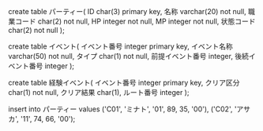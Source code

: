 create table パーティー(
    ID char(3) primary key,
    名称 varchar(20) not null,
    職業コード char(2) not null,
    HP integer not null,
    MP integer not null,
    状態コード char(2) not null
);

create table イベント(
    イベント番号 integer primary key,
    イベント名称 varchar(50) not null,
    タイプ char(1) not null,
    前提イベント番号 integer,
    後続イベント番号 integer
);

create table 経験イベント(
    イベント番号 integer primary key,
    クリア区分 char(1) not null,
    クリア結果 char(1),
    ルート番号 integer
);

insert into パーティー
values
('C01', 'ミナト', '01', 89, 35, '00'),
('C02', 'アサカ', '11', 74, 66, '00');